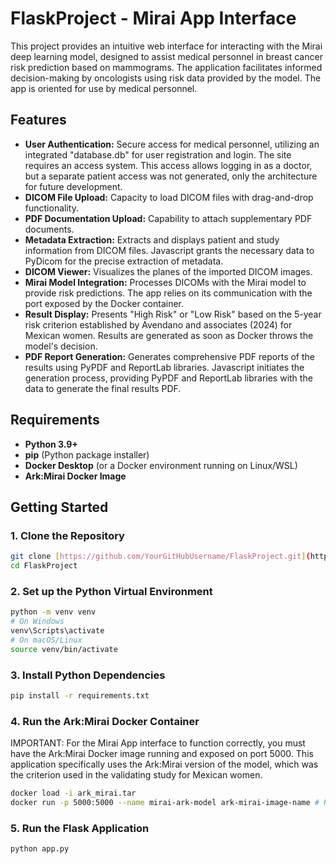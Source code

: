 # FlaskProject - Mirai App Interface

This project provides an intuitive web interface for interacting with the Mirai deep learning model, designed to assist medical personnel in breast cancer risk prediction based on mammograms. The application facilitates informed decision-making by oncologists using risk data provided by the model. The app is oriented for use by medical personnel.

## Features

* **User Authentication:** Secure access for medical personnel, utilizing an integrated "database.db" for user registration and login. The site requires an access system. This access allows logging in as a doctor, but a separate patient access was not generated, only the architecture for future development.
* **DICOM File Upload:** Capacity to load DICOM files with drag-and-drop functionality.
* **PDF Documentation Upload:** Capability to attach supplementary PDF documents.
* **Metadata Extraction:** Extracts and displays patient and study information from DICOM files. Javascript grants the necessary data to PyDicom for the precise extraction of metadata.
* **DICOM Viewer:** Visualizes the planes of the imported DICOM images.
* **Mirai Model Integration:** Processes DICOMs with the Mirai model to provide risk predictions. The app relies on its communication with the port exposed by the Docker container.
* **Result Display:** Presents "High Risk" or "Low Risk" based on the 5-year risk criterion established by Avendano and associates (2024) for Mexican women. Results are generated as soon as Docker throws the model's decision.
* **PDF Report Generation:** Generates comprehensive PDF reports of the results using PyPDF and ReportLab libraries. Javascript initiates the generation process, providing PyPDF and ReportLab libraries with the data to generate the final results PDF.

## Requirements

* **Python 3.9+**
* **pip** (Python package installer)
* **Docker Desktop** (or a Docker environment running on Linux/WSL)
* **Ark:Mirai Docker Image**

## Getting Started

### 1. Clone the Repository

```bash
git clone [https://github.com/YourGitHubUsername/FlaskProject.git](https://github.com/YourGitHubUsername/FlaskProject.git)
cd FlaskProject
```

### 2. Set up the Python Virtual Environment
```bash
python -m venv venv
# On Windows
venv\Scripts\activate
# On macOS/Linux
source venv/bin/activate
```
### 3. Install Python Dependencies
```bash
pip install -r requirements.txt
```

### 4. Run the Ark:Mirai Docker Container

IMPORTANT: For the Mirai App interface to function correctly, you must have the Ark:Mirai Docker image running and exposed on port 5000. This application specifically uses the Ark:Mirai version of the model, which was the criterion used in the validating study for Mexican women.
```bash
docker load -i ark_mirai.tar
docker run -p 5000:5000 --name mirai-ark-model ark-mirai-image-name # Replace 'ark-mirai-image-name' with the actual name of your Ark:Mirai image
```
### 5. Run the Flask Application
```bash
python app.py
```


